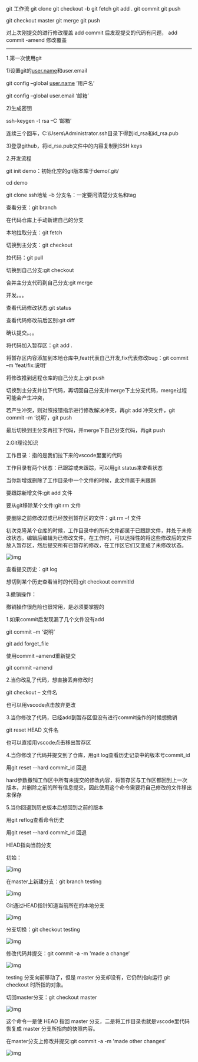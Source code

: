 git 工作流
git clone
git checkout -b
git fetch
git add . git commit git push

git checkout master
git merge
git push

对上次刚提交的进行修改覆盖
add commit 后发现提交的代码有问题， add commit -amend 修改覆盖

------------------------------------------------------------------------------------------------------------

1.第一次使用git

1)设置git的[user.name](http://link.zhihu.com/?target=http%3A//user.name/)和user.email

git config –global [user.name](http://link.zhihu.com/?target=http%3A//user.name/) ‘用户名’

git config –global user.email ‘邮箱’

2)生成密钥

ssh-keygen -t rsa –C ‘邮箱’

连续三个回车，C:\Users\Administrator\.ssh目录下得到id_rsa和id_rsa.pub

3)登录github，将id_rsa.pub文件中的内容复制到SSH keys

2.开发流程

git init demo：初始化空的git版本库于demo/.git/

cd demo

git clone ssh地址 –b 分支名：一定要问清楚分支名和tag

查看分支：git branch

在代码仓库上手动新建自己的分支

本地拉取分支：git fetch

切换到主分支：git checkout <name>

拉代码：git pull

切换到自己分支:git checkout <name>

合并主分支代码到自己分支:git merge <name>

开发。。。

查看代码修改状态:git status

查看代码修改前后区别:git diff

确认提交。。。

将代码加入暂存区：git add .

将暂存区内容添加到本地仓库中,feat代表自己开发,fix代表修改bug：git commit –m ‘feat/fix:说明’

将修改推到远程仓库的自己分支上:git push

切换到主分支并拉下代码，再切回自己分支并merge下主分支代码，merge过程可能会产生冲突，

若产生冲突，则对照报错指示进行修改解决冲突，再git add 冲突文件，git commit –m ‘说明’，git push

最后切换到主分支再拉下代码，并merge下自己分支代码，再git push

2.Git理论知识

工作目录：指的是我们拉下来的vscode里面的代码

工作目录有两个状态：已跟踪或未跟踪，可以用git status来查看状态

当你新增或删除了工作目录中一个文件的时候，此文件属于未跟踪

要跟踪新增文件:git add 文件

要从git移除某个文件:git rm 文件

要删除之前修改过或已经放到暂存区的文件：git rm –f 文件

初次克隆某个仓库的时候，工作目录中的所有文件都属于已跟踪文件，并处于未修改状态。编辑后编辑为已修改文件，在工作时，可以选择性的将这些修改后的文件放入暂存区，然后提交所有已暂存的修改，在工作区它们又变成了未修改状态。

![img](https://pic1.zhimg.com/80/v2-6252ed352740c3914c844695941d336a_720w.webp?source=d16d100b)

查看提交历史：git log

想切到某个历史查看当时的代码:git checkout commitId

3.撤销操作：

撤销操作很危险也很常用，是必须要掌握的

1.如果commit后发现漏了几个文件没有add

git commit –m ‘说明’

git add forget_file

使用commit –amend重新提交

git commit –amend

2.当你改乱了代码，想直接丢弃修改时

git checkout – 文件名

也可以用vscode点击放弃更改

3.当你修改了代码，已经add到暂存区但没有进行commit操作的时候想撤销

git reset HEAD 文件名

也可以直接用vscode点击移出暂存区

4.当你修改了代码并提交到了仓库，用git log查看历史记录中的版本号commit_id

用git reset --hard commit_id 回退

hard参数撤销工作区中所有未提交的修改内容，将暂存区与工作区都回到上一次版本，并删除之前的所有信息提交，因此使用这个命令需要将自己修改的文件移出来保存

5.当你回退到历史版本后想回到之前的版本

用git reflog查看命令历史

用git reset --hard commit_id 回退

HEAD指向当前分支

初始：

![img](https://picx.zhimg.com/80/v2-61caa09dc9cce2750d4c6c1d8f5b53ec_720w.webp?source=d16d100b)



在master上新建分支：git branch testing

![img](https://pica.zhimg.com/80/v2-4b326bd0cccfcca36ae907586683e82d_720w.webp?source=d16d100b)



Git通过HEAD指针知道当前所在的本地分支

![img](https://picx.zhimg.com/80/v2-973d3d09c086f185927155dfebabfdd3_720w.webp?source=d16d100b)

分支切换：git checkout testing

![img](https://pic1.zhimg.com/80/v2-62959752719a323495ba14de8e6f26c2_720w.webp?source=d16d100b)

修改代码并提交：git commit -a -m 'made a change‘

![img](https://picx.zhimg.com/80/v2-d6a0344a2a0878bb2d85366dce5f7ce5_720w.webp?source=d16d100b)

testing 分支向前移动了，但是 master 分支却没有，它仍然指向运行 git checkout 时所指的对象。

切回master分支：git checkout master

![img](https://picx.zhimg.com/80/v2-fa96ce05ca43446faac73aa8ade03297_720w.webp?source=d16d100b)

这个命令一是使 HEAD 指回 master 分支，二是将工作目录也就是vscode里代码恢复成 master 分支所指向的快照内容。

在master分支上修改并提交:git commit -a -m 'made other changes‘

![img](https://picx.zhimg.com/80/v2-7992d978bc000516a5c6c9f34580c4e6_720w.webp?source=d16d100b)
